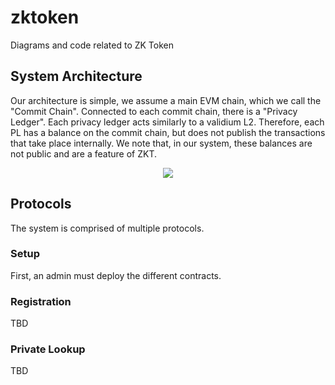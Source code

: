 # zktoken
Diagrams and code related to ZK Token

## System Architecture
Our architecture is simple, we assume a main EVM chain, which we call the "Commit Chain". Connected to each commit chain, there is a "Privacy Ledger". Each privacy ledger acts similarly to a validium L2. Therefore, each PL has a balance on the commit chain, but does not publish the transactions that take place internally. We note that, in our system, these balances are not public and are a feature of ZKT. 

<p align="center">
  <img src="https://github.com/yaksetig/zktoken/blob/main/rayls_architecture.png" />
</p>

## Protocols
The system is comprised of multiple protocols. 

### Setup
First, an admin must deploy the different contracts. 

### Registration
TBD

### Private Lookup
TBD


